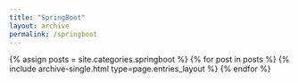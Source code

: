 ```yaml
---
title: "SpringBoot"
layout: archive
permalink: /springboot
---
```



{% assign posts = site.categories.springboot %}
{% for post in posts %} {% include archive-single.html type=page.entries_layout %} {% endfor %}